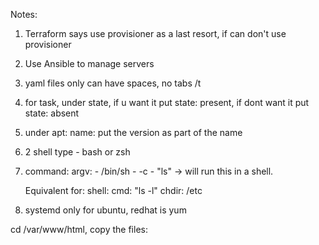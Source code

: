 Notes:
1. Terraform says use provisioner as a last resort, if can don't use provisioner
2. Use Ansible to manage servers
3. yaml files only can have spaces, no tabs /t
4. for task, under state, if u want it put state: present, if dont want it put state: absent
5. under apt: name: put the version as part of the name
6. 2 shell type - bash or zsh
7. command:
    argv:
        - /bin/sh
        - -c
        - "ls" -> will run this in a shell. 
    
    Equivalent for:
    shell:
        cmd: "ls -l"
        chdir: /etc
8. systemd only for ubuntu, redhat is yum
    
cd /var/www/html, copy the files: 
